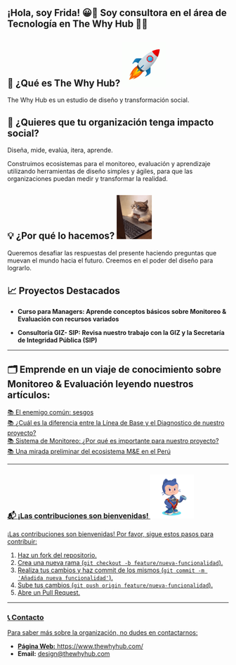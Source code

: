 ## ¡Hola, soy Frida! 😀🙌 Soy consultora en el área de Tecnología en The Why Hub 👩‍💻

## 📌 ¿Qué es The Why Hub? <img src="https://github.com/IT-The-Why-Hub/Personal/blob/main/cohete_twh.gif" width="100">

The Why Hub es un estudio de diseño y transformación social. 

## 📢 ¿Quieres que tu organización tenga impacto social? 

Diseña, mide, evalúa, itera, aprende.

Construimos ecosistemas para el monitoreo, evaluación y aprendizaje utilizando herramientas de diseño simples y ágiles, para que las organizaciones puedan medir y transformar la realidad.

## 💡 ¿Por qué lo hacemos? <img src="https://github.com/IT-The-Why-Hub/Personal/blob/main/cat_twh.gif" width="80">

Queremos desafiar las respuestas del presente haciendo preguntas que muevan el mundo hacia el futuro. Creemos en el poder del diseño para lograrlo.


## 📈 Proyectos Destacados

-  **Curso para Managers: Aprende conceptos básicos sobre Monitoreo & Evaluación con recursos variados**  
 

- **Consultoría GIZ- SIP: Revisa nuestro trabajo con la GIZ y la Secretaría de Integridad Pública (SIP)**  
  

---

## 🗂️ Emprende en un viaje de conocimiento sobre Monitoreo & Evaluación leyendo nuestros artículos: 

<div align="left"><a href="">📚 El enemigo común: sesgos </div>
<div align="left"><a href="https://www.thewhyhub.com/post/cu%C3%A1l-es-la-diferencia-entre-la-l%C3%ADnea-de-base-y-el-diagnostico-de-nuestro-proyecto">📚 ¿Cuál es la diferencia entre la Línea de Base y el Diagnostico de nuestro proyecto?</div>
<div align="left"><a href="https://www.thewhyhub.com/post/sistema-de-monitoreo-por-qu%C3%A9-es-importante-para-nuestro-proyecto"> 📚 Sistema de Monitoreo: ¿Por qué es importante para nuestro proyecto? </div>
<div align="left"><a href="https://www.thewhyhub.com/post/una-mirada-preliminar-del-ecosistema-m-e-en-el-per%C3%BA">📚 Una mirada preliminar del ecosistema M&E en el Perú</div>

---

### 📬 ¡Las contribuciones son bienvenidas! <img src="https://github.com/IT-The-Why-Hub/Personal/blob/main/octocat_twh.png" width="100">

¡Las contribuciones son bienvenidas! Por favor, sigue estos pasos para contribuir:

1. Haz un fork del repositorio.
2. Crea una nueva rama (`git checkout -b feature/nueva-funcionalidad`).
3. Realiza tus cambios y haz commit de los mismos (`git commit -m 'Añadida nueva funcionalidad'`).
4. Sube tus cambios (`git push origin feature/nueva-funcionalidad`).
5. Abre un Pull Request.

---

### 📞 Contacto

Para saber más sobre la organización, no dudes en contactarnos:

- **Página Web:** https://www.thewhyhub.com/
- **Email:** design@thewhyhub.com

